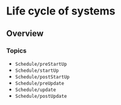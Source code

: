 #  Life cycle of systems

## Overview

### Topics

- ``Schedule/preStartUp``
- ``Schedule/startUp``
- ``Schedule/postStartUp``
- ``Schedule/preUpdate``
- ``Schedule/update``
- ``Schedule/postUpdate``
